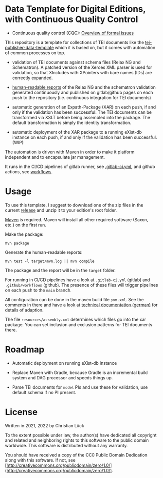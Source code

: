 # Data Template for Digital Editions, with Continuous Quality Control

- Continuous quality control (CQC): [Overview of formal
  issues](https://scdh.github.io/edition-data-template-cx/)


This repository is a template for collections of TEI documents like
the
[tei-publisher-data-template](https://github.com/eeditiones/tei-publisher-data-template)
which it is based on, but it comes with automation of common processes
on top.

- validation of TEI documents against schema files (Relax NG and
  Schematron). A patched version of the Xerces XML parser is used for
  validation, so that XIncludes with XPointers with bare names (IDs)
  are correctly expanded.

- [human-readable
  reports](https://scdh.github.io/edition-data-template-cx/) of the
  Relax NG and the schematron validation generated continuously and
  published on gitlab/github pages on each push to the repository
  (i.e. continuous integration for TEI documents)

- automatic generation of an Expath-Package (XAR) on each push, if and
  only if the validation has been successful. The TEI documents can be
  transformed via XSLT before being assembled into the package. The
  default transformation is simply the identity transformation.

- automatic deployment of the XAR package to a running eXist-db
  instance on each push, if and only if the validation has been
  successful. (WIP)
  
The automation is driven with Maven in order to make it platform
independent and to encapsulate jar management.

It runs in the CI/CD pipelines of gitlab runner, see
[.gitlab-ci.yml](.gitlab-ci.yml), and github actions, see
[workflows](.github/workflows/gh-pages.yml).


# Usage

To use this template, I suggest to download one of the zip files in the
current
[release](https://github.com/SCDH/edition-data-template-cx/releases)
and unzip it to your edition's root folder.

[Maven](https://maven.apache.org/) is required. Maven will install all
other required software (Saxon, etc.) on the first run.

Make the package:

```shell
mvn package
```

Generate the human-readable reports:

```shell
mvn test -l target/mvn.log || mvn compile
```

The package and the report will be in the `target` folder.

For running in CI/CD pipelines have a look at `.gitlab-ci.yml`
(gitlab) and `.github/workflows` (github). The presence of these files
will trigger pipelines on each push to the `main` branch.


All configuration can be done in the maven build file `pom.xml`. See
the comments in there and have a look at [technical documentation
(german)](resources/README.md) for details of adaption.

The file `resources/assembly.xml` determines which files go into the
xar package. You can set inclusion and exclusion patterns for TEI
documents there.


# Roadmap

- Automatic deployment on running eXist-db instance

- Replace Maven with Gradle, because Gradle is an incremental build
  system and DAG processor and speeds things up.

- Parse TEI documents for `model` PIs and use these for validation,
  use default schema if no PI present.

# License

Written in 2021, 2022 by Christian Lück

To the extent possible under law, the author(s) have dedicated all
copyright and related and neighboring rights to this software to the
public domain worldwide. This software is distributed without any
warranty.

You should have received a copy of the CC0 Public Domain Dedication
along with this software. If not, see
[http://creativecommons.org/publicdomain/zero/1.0/](http://creativecommons.org/publicdomain/zero/1.0/).
